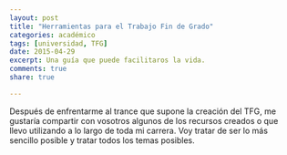 ```yaml
---
layout: post
title: "Herramientas para el Trabajo Fin de Grado"
categories: académico
tags: [universidad, TFG]
date: 2015-04-29
excerpt: Una guía que puede facilitaros la vida.
comments: true 
share: true 

---
```


Después de enfrentarme al trance que supone la creación del TFG, me gustaría compartir con vosotros algunos de los recursos creados o que llevo utilizando a lo largo de toda mi carrera. Voy tratar de ser lo más sencillo posible y tratar todos los temas posibles.